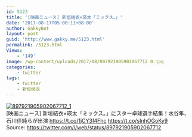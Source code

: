```yaml
---
id: 5123
title: '[映画ニュース] 新垣結衣×瑛太「ミックス。」'
date: '2017-08-17T05:00:11+08:00'
author: GakkyBot
layout: post
guid: 'http://www.gakky.me/5123.html'
permalink: /5123.html
Views:
    - '149'
image: /wp-content/uploads/2017/08/897921905902067712_0.jpg
categories:
    - twitter
tags:
    - twitter
    - 新垣结衣
---
```


[![897921905902067712_1](http://www.yui-aragaki.org/wp-content/uploads/2017/08/897921905902067712_1.jpg)](http://www.yui-aragaki.org/wp-content/uploads/2017/08/897921905902067712_1.jpg)  
\[映画ニュース\] 新垣結衣×瑛太「ミックス。」にスター卓球選手結集！水谷隼、石川佳純らが出演 https://t.co/1jCY3f4Fhc https://t.co/sInhOGoKy9  
Source: <https://twitter.com/i/web/status/897921905902067712>